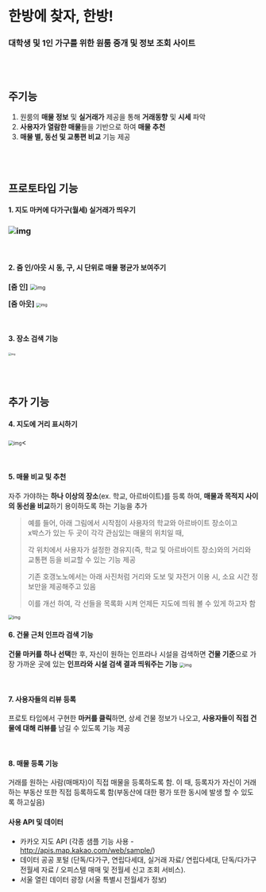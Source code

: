 # 한방에 찾자, 한방!

### 대학생 및 1인 가구를 위한 원룸 중개 및 정보 조회 사이트
<br>
<br>


## 주기능

1. 원룸의 **매물 정보** 및 **실거래가** 제공을 통해 **거래동향** 및 **시세** 파악
2. **사용자가 열람한 매물**들을 기반으로 하여 **매물 추천**
3. **매물 별, 동선 및 교통편 비교** 기능 제공 

<br>
<br>

## 프로토타입 기능

#### 1. 지도 마커에 다가구(월세) 실거래가 띄우기

### <img src="https://lh4.googleusercontent.com/ZYQEZhfBOleSL4ToY0Z05iw5DjuGGfHJ4VU3tbPCClKd_G2YKFr7c3vVXy2EyFtwu6t2xWctCXXMKsvZKt7XDV6YvAdiAaeh9tUANr06pSUUgwW5AH70q5VGk8yd6gNxfHJiq4Ev-6A" alt="img" style="zoom: 100%;" />

<br>

#### 2. 줌 인/아웃 시 동, 구, 시 단위로 매물 평균가 보여주기

**[줌 인]**
<img src="https://lh3.googleusercontent.com/l_yVKoY68iZfdcUiafZbxMceKfHx43e0h_6LeBsoEwPHPXuVbweLKklBRQcVZKBEvC4UhRPWPG08McNP07AsGvit85J54vrj4mVMe9mtXDfXUuVO8s1ZEb2EGLaBNJEeE9MN1Zlwgo0" alt="img" style="zoom: 78%;" />



**[줌 아웃]**
<img src="https://lh4.googleusercontent.com/q2CgYn5IFnMg95FDNbbjuzRCEleogKTEJNekuV4vYlkS8IQhJGHSQQ6RfNJj6DZKaUXcijgmrThlzjfPKBpHPKQP4DdRY1poMV3BAAoFjPT5njx5AiHvzS2A31y0Py_m-70MiLtoqFs" alt="img" style="zoom:55%;" />

<br>

#### 3. 장소 검색 기능

<img src="https://lh4.googleusercontent.com/ovTbjXqTx57ltqUORmgmlKr_bbz7TqO-t4YCKt4kJbYBeRz9D4s8TNSWbxOPa6-brzjvv0kI0Zc--R-BEkn3nNZ3_9DztlnQReS1pPCsAvgs44sScn0sU5Srw26LWwAQSmIDzW-S6Zo" alt="img" style="zoom:35%;" />

<br><br>



## 추가 기능

#### 4. 지도에 거리 표시하기

> 

<img src="https://lh3.googleusercontent.com/v-a0nx4OVbw8INaN4Cfjc5ER-iqv5CtOBXX4JaGWodJk2BJ6yNzTxGqLLsnHB5WbOcWvNtctS2KPJWX1u1Lmtycq6XdXhT45L3h7j-YgH5ITDCECvZlITb_863ESJ4QIr069fvvGNGc" alt="img" style="zoom: 67%;" /><

<br>

#### 5. 매물 비교 및 추천 

자주 가야하는 **하나 이상의 장소**(ex. 학교, 아르바이트)를 등록 하여, **매물과 목적지 사이의 동선을 비교**하기 용이하도록 하는 기능을 추가

> 예를 들어, 아래 그림에서 시작점이 사용자의 학교와 아르바이트 장소이고 <br>x박스가 있는 두 곳이 각각 관심있는 매물의 위치일 때,<br>
>
> 각 위치에서 사용자가 설정한 경유지(즉, 학교 및 아르바이트 장소)와의 거리와 교통편 등을 비교할 수 있는 기능 제공<br>
>
> 기존 호갱노노에서는 아래 사진처럼 거리와 도보 및 자전거 이용 시, 소요 시간 정보만을 제공해주고 있음<br>
>
> 이를 개선 하여, 각 선들을 목록화 시켜 언제든 지도에 띄워 볼 수 있게 하고자 함



<img src="https://lh6.googleusercontent.com/ZPLK2mmxuJyYcNrfZMwaWPe-kYUNURBVWYBzx4jfQ6f7Dzr7aeo0cqlJaOv9DTtDs4-WKuqD2CDycxSSaAIVGMRNHn2fmd4lotScq9rIskYLJJeSu6cHq0dL2-Ck-N_JpExyqcoWCTE" alt="img" style="zoom:60%;" />

<br>

#### 6. 건물 근처 인프라 검색 기능

**건물 마커를 하나 선택**한 후, 자신이 원하는 인프라나 시설을 검색하면 **건물 기준**으로 가장 가까운 곳에 있는 **인프라와 시설 검색 결과 띄워주는 기능**
<img src="https://lh5.googleusercontent.com/RiWOJBNNLh0Vtw3YhqQVe_g0llK4vizVaVLGkScPcMPcrNvD0FcvPYkXHvRzDQyRenjKBtdGz-CqgztrnUi-Jqo5CGif5z90U2THSLC_I2F7hmbCK5gjmR2_jNSv31K-KCipv8KADEI" alt="img" style="zoom:60%;" />

<br>

#### 7. 사용자들의 리뷰 등록

프로토 타입에서 구현한 **마커를 클릭**하면, 상세 건물 정보가 나오고, **사용자들이 직접 건물에 대해 리뷰를** 남길 수 있도록 기능 제공

<br>

#### 8. 매물 등록 기능

거래를 원하는 사람(매매자)이 직접 매물을 등록하도록 함. 이 때, 등록자가 자신이 거래하는 부동산 또한 직접 등록하도록 함(부동산에 대한 평가 또한 동시에 발생 할 수 있도록 하고싶음)



#### 사용 API 및 데이터

- 카카오 지도 API (각종 샘플 기능 사용 - http://apis.map.kakao.com/web/sample/) 
- 데이터 공공 포털  (단독/다가구, 연립다세대, 실거래 자료/ 연립다세대, 단독/다가구 전월세 자료 / 오피스텔 매매 및 전월세 신고 조회 서비스). 
- 서울 열린 데이터 광장 (서울 특별시 전월세가 정보)

